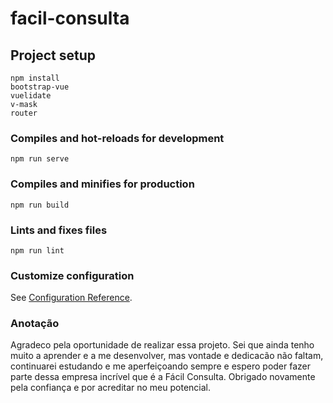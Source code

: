 # facil-consulta

## Project setup
```
npm install
bootstrap-vue
vuelidate
v-mask
router
```

### Compiles and hot-reloads for development
```
npm run serve
```

### Compiles and minifies for production
```
npm run build
```

### Lints and fixes files
```
npm run lint
```

### Customize configuration
See [Configuration Reference](https://cli.vuejs.org/config/).



### Anotação
Agradeco pela oportunidade de realizar essa projeto. Sei que ainda tenho muito a aprender e a me desenvolver, mas vontade e dedicacão não faltam, continuarei estudando e me aperfeiçoando sempre e espero poder fazer parte dessa empresa incrível que é a Fácil Consulta. Obrigado novamente pela confiança e por acreditar no meu potencial.
